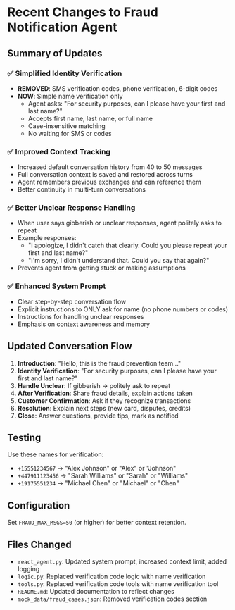 # Recent Changes to Fraud Notification Agent

## Summary of Updates

### ✅ Simplified Identity Verification
- **REMOVED**: SMS verification codes, phone verification, 6-digit codes
- **NOW**: Simple name verification only
  - Agent asks: "For security purposes, can I please have your first and last name?"
  - Accepts first name, last name, or full name
  - Case-insensitive matching
  - No waiting for SMS or codes

### ✅ Improved Context Tracking
- Increased default conversation history from 40 to 50 messages
- Full conversation context is saved and restored across turns
- Agent remembers previous exchanges and can reference them
- Better continuity in multi-turn conversations

### ✅ Better Unclear Response Handling
- When user says gibberish or unclear responses, agent politely asks to repeat
- Example responses:
  - "I apologize, I didn't catch that clearly. Could you please repeat your first and last name?"
  - "I'm sorry, I didn't understand that. Could you say that again?"
- Prevents agent from getting stuck or making assumptions

### ✅ Enhanced System Prompt
- Clear step-by-step conversation flow
- Explicit instructions to ONLY ask for name (no phone numbers or codes)
- Instructions for handling unclear responses
- Emphasis on context awareness and memory

## Updated Conversation Flow

1. **Introduction**: "Hello, this is the fraud prevention team..."
2. **Identity Verification**: "For security purposes, can I please have your first and last name?"
3. **Handle Unclear**: If gibberish → politely ask to repeat
4. **After Verification**: Share fraud details, explain actions taken
5. **Customer Confirmation**: Ask if they recognize transactions
6. **Resolution**: Explain next steps (new card, disputes, credits)
7. **Close**: Answer questions, provide tips, mark as notified

## Testing

Use these names for verification:
- `+15551234567` → "Alex Johnson" or "Alex" or "Johnson"
- `+447911123456` → "Sarah Williams" or "Sarah" or "Williams"  
- `+19175551234` → "Michael Chen" or "Michael" or "Chen"

## Configuration

Set `FRAUD_MAX_MSGS=50` (or higher) for better context retention.

## Files Changed

- `react_agent.py`: Updated system prompt, increased context limit, added logging
- `logic.py`: Replaced verification code logic with name verification
- `tools.py`: Replaced verification code tools with name verification tool
- `README.md`: Updated documentation to reflect changes
- `mock_data/fraud_cases.json`: Removed verification codes section

